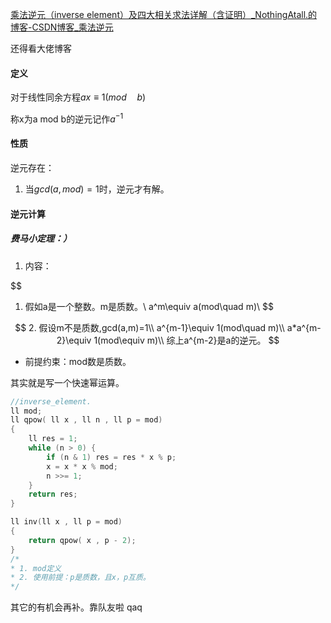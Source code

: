[乘法逆元（inverse element）及四大相关求法详解（含证明）_NothingAtall.的博客-CSDN博客_乘法逆元](https://blog.csdn.net/qq_63786973/article/details/126077469)

还得看大佬博客

#### 定义

对于线性同余方程$ax\equiv1(mod \quad b)$

称x为a mod b的逆元记作$a^{-1}$



#### 性质

逆元存在：

1. 当$gcd(a,mod)=1$时，逆元才有解。



#### 逆元计算

##### 费马小定理：）

1. 内容：

$$
1. 假如a是一个整数。m是质数。\\
a^m\equiv a(mod\quad m)\\
$$

$$
2. 假设m不是质数,gcd(a,m)=1\\
a^{m-1}\equiv 1(mod\quad m)\\
a*a^{m-2}\equiv 1(mod\equiv m)\\
综上a^{m-2}是a的逆元。
$$

- 前提约束：mod数是质数。

其实就是写一个快速幂运算。

```cpp
//inverse_element.
ll mod;
ll qpow( ll x , ll n , ll p = mod)
{
    ll res = 1;
    while (n > 0) {
        if (n & 1) res = res * x % p;
        x = x * x % mod;
        n >>= 1;
    }
    return res;
}

ll inv(ll x , ll p = mod)
{
    return qpow( x , p - 2);
}
/*
* 1. mod定义
* 2. 使用前提：p是质数，且x，p互质。
*/
```



其它的有机会再补。靠队友啦 qaq



